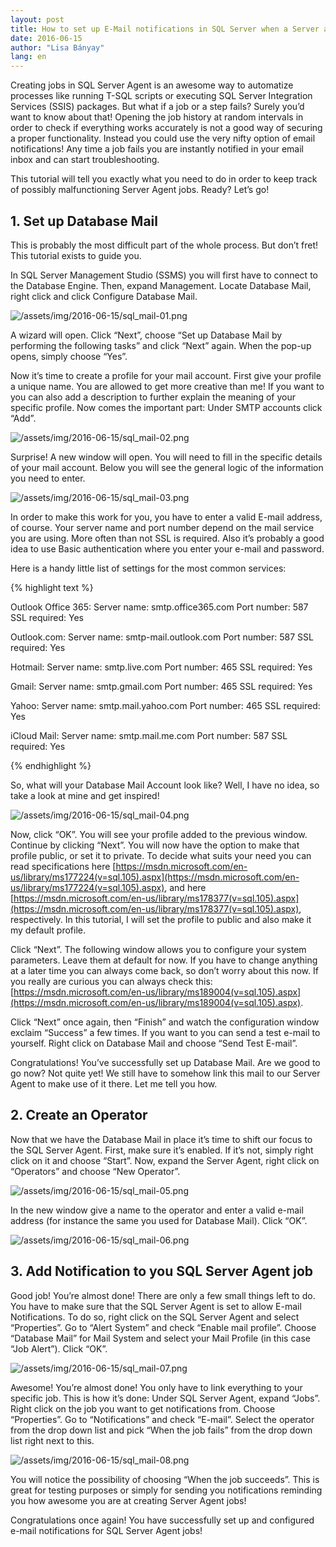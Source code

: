 ```yaml
---
layout: post
title: How to set up E-Mail notifications in SQL Server when a Server agent job fails
date: 2016-06-15
author: "Lisa Bányay"
lang: en
---
```


Creating jobs in SQL Server Agent is an awesome way to automatize processes like running T-SQL scripts or executing SQL Server Integration Services (SSIS) packages. But what if a job or a step fails? Surely you’d want to know about that!
Opening the job history at random intervals in order to check if everything works accurately is not a good way of securing a proper functionality.
Instead you could use the very nifty option of email notifications! Any time a job fails you are instantly notified in your email inbox and can start troubleshooting.

This tutorial will tell you exactly what you need to do in order to keep track of possibly malfunctioning Server Agent jobs. Ready? Let’s go!

## 1. Set up Database Mail

This is probably the most difficult part of the whole process. But don’t fret! This tutorial exists to guide you.

In SQL Server Management Studio (SSMS) you will first have to connect to the Database Engine. Then, expand Management. Locate Database Mail, right click and click Configure Database Mail.

![/assets/img/2016-06-15/sql_mail-01.png](/assets/img/2016-06-15/sql_mail-01.png)

A wizard will open. Click “Next”, choose “Set up Database Mail by performing the following tasks” and click “Next” again. When the pop-up opens, simply choose “Yes”.

Now it’s time to create a profile for your mail account. First give your profile a unique name. You are allowed to get more creative than me! If you want to you can also add a description to further explain the meaning of your specific profile. Now comes the important part: Under SMTP accounts click “Add”.

![/assets/img/2016-06-15/sql_mail-02.png](/assets/img/2016-06-15/sql_mail-02.png)

Surprise! A new window will open. You will need to fill in the specific details of your mail account. Below you will see the general logic of the information you need to enter.

![/assets/img/2016-06-15/sql_mail-03.png](/assets/img/2016-06-15/sql_mail-03.png)

In order to make this work for you, you have to enter a valid E-mail address, of course. Your server name and port number depend on the mail service you are using. More often than not SSL is required. Also it’s probably a good idea to use Basic authentication where you enter your e-mail and password.

Here is a handy little list of settings for the most common services:

{% highlight text %}

Outlook Office 365:
Server name: smtp.office365.com		Port number: 587		SSL required: Yes

Outlook.com:
Server name: smtp-mail.outlook.com		Port number: 587		SSL required: Yes

Hotmail:
Server name: smtp.live.com			Port number: 465		SSL required: Yes

Gmail:
Server name: smtp.gmail.com			Port number: 465		SSL required: Yes

Yahoo:
Server name: smtp.mail.yahoo.com		Port number: 465		SSL required: Yes

iCloud Mail:
Server name: smtp.mail.me.com		Port number: 587		SSL required: Yes

{% endhighlight %}

So, what will your Database Mail Account look like? Well, I have no idea, so take a look at mine and get inspired!

![/assets/img/2016-06-15/sql_mail-04.png](/assets/img/2016-06-15/sql_mail-04.png)

Now, click “OK”. You will see your profile added to the previous window. Continue by clicking “Next”.
You will now have the option to make that profile public, or set it to private. To decide what suits your need you can read specifications here [https://msdn.microsoft.com/en-us/library/ms177224(v=sql.105).aspx](https://msdn.microsoft.com/en-us/library/ms177224(v=sql.105).aspx), and here [https://msdn.microsoft.com/en-us/library/ms178377(v=sql.105).aspx](https://msdn.microsoft.com/en-us/library/ms178377(v=sql.105).aspx), respectively. In this tutorial, I will set the profile to public and also make it my default profile.

Click “Next”. The following window allows you to configure your system parameters. Leave them at default for now. If you have to change anything at a later time you can always come back, so don’t worry about this now.
If you really are curious you can always check this: [https://msdn.microsoft.com/en-us/library/ms189004(v=sql.105).aspx](https://msdn.microsoft.com/en-us/library/ms189004(v=sql.105).aspx).

Click “Next” once again, then “Finish” and watch the configuration window exclaim “Success” a few times.
If you want to you can send a test e-mail to yourself. Right click on Database Mail and choose “Send Test E-mail”.

Congratulations! You’ve successfully set up Database Mail. Are we good to go now? Not quite yet! We still have to somehow link this mail to our Server Agent to make use of it there. Let me tell you how.

## 2. Create an Operator

Now that we have the Database Mail in place it’s time to shift our focus to the SQL Server Agent. First, make sure it’s enabled. If it’s not, simply right click on it and choose “Start”. Now, expand the Server Agent, right click on “Operators” and choose “New Operator”.

![/assets/img/2016-06-15/sql_mail-05.png](/assets/img/2016-06-15/sql_mail-05.png)

In the new window give a name to the operator and enter a valid e-mail address (for instance the same you used for Database Mail). Click “OK”.

![/assets/img/2016-06-15/sql_mail-06.png](/assets/img/2016-06-15/sql_mail-06.png)

## 3. Add Notification to you SQL Server Agent job

Good job! You’re almost done! There are only a few small things left to do. You have to make sure that the SQL Server Agent is set to allow E-mail Notifications. To do so, right click on the SQL Server Agent and select “Properties”. Go to “Alert System” and check “Enable mail profile”. Choose “Database Mail” for Mail System and select your Mail Profile (in this case “Job Alert”). Click “OK”.

![/assets/img/2016-06-15/sql_mail-07.png](/assets/img/2016-06-15/sql_mail-07.png)

Awesome! You’re almost done! You only have to link everything to your specific job. This is how it’s done:
Under SQL Server Agent, expand “Jobs”. Right click on the job you want to get notifications from. Choose “Properties”. Go to “Notifications” and check “E-mail”. Select the operator from the drop down list and pick “When the job fails” from the drop down list right next to this.

![/assets/img/2016-06-15/sql_mail-08.png](/assets/img/2016-06-15/sql_mail-08.png)

You will notice the possibility of choosing “When the job succeeds”. This is great for testing purposes or simply for sending you notifications reminding you how awesome you are at creating Server Agent jobs!


Congratulations once again! You have successfully set up and configured e-mail notifications for SQL Server Agent jobs!
